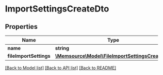 # ImportSettingsCreateDto

## Properties
Name | Type | Description | Notes
------------ | ------------- | ------------- | -------------
**name** | **string** |  | [optional] 
**fileImportSettings** | [**\Memsource\Model\FileImportSettingsCreateDto**](FileImportSettingsCreateDto.md) |  | 

[[Back to Model list]](../README.md#documentation-for-models) [[Back to API list]](../README.md#documentation-for-api-endpoints) [[Back to README]](../README.md)


